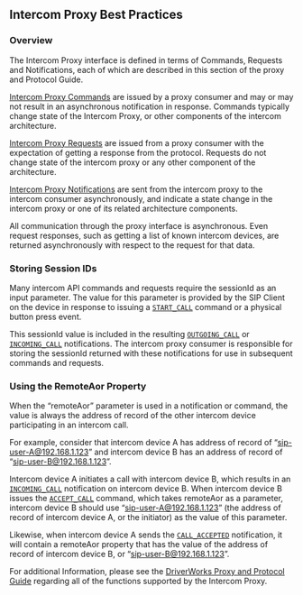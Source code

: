 
## Intercom Proxy Best Practices

### Overview

The Intercom Proxy interface is defined in terms of Commands, Requests and Notifications, each of which are described in this section of the proxy and Protocol Guide.

[Intercom Proxy Commands][1] are issued by a proxy consumer and may or may not result in an asynchronous notification in response.  Commands typically change state of the Intercom Proxy, or other components of the intercom architecture.

[Intercom Proxy Requests][2] are issued from a proxy consumer with the expectation of getting a response from the protocol.  Requests do not change state of the intercom proxy or any other component of the architecture.  

[Intercom Proxy Notifications][3] are sent from the intercom proxy to the intercom consumer asynchronously, and indicate a state change in the intercom proxy or one of its related architecture components.

All communication through the proxy interface is asynchronous.  Even request responses, such as getting a list of known intercom devices, are returned asynchronously with respect to the request for that data.


### Storing Session IDs

Many intercom API commands and requests require the sessionId as an input parameter. The value for this parameter is provided by the SIP Client on the device in response to issuing a [`START_CALL`][4] command or a physical button press event. 

This sessionId value is included in the resulting [`OUTGOING_CALL`][5] or [`INCOMING_CALL`][6] notifications. The intercom proxy consumer is responsible for storing the sessionId returned with these notifications for use in subsequent commands and requests.


### Using the RemoteAor Property

When the “remoteAor” parameter is used in a notification or command, the value is always the address of record of the other intercom device participating in an intercom call. 

For example, consider that intercom device A has address of record of “sip-user-A@192.168.1.123” and intercom device B has an address of record of “sip-user-B@192.168.1.123”. 

Intercom device A initiates a call with intercom device B, which results in an [`INCOMING_CALL`][7] notification on intercom device B. When intercom device B issues the [`ACCEPT_CALL`][8] command, which takes remoteAor as a parameter, intercom device B should use “sip-user-A@192.168.1.123” (the address of record of intercom device A, or the initiator) as the value of this parameter. 

Likewise, when intercom device A sends the [`CALL_ACCEPTED`][9] notification, it will contain a remoteAor property that has the value of the address of record of intercom device B, or “sip-user-B@192.168.1.123”.


For additional Information, please see the [DriverWorks Proxy and Protocol Guide][10] regarding all of the functions supported by the Intercom Proxy.


[1]:	https://snap-one.github.io/docs-driverworks-proxyprotocol/#intercom-call-commands
[2]:	https://snap-one.github.io/docs-driverworks-proxyprotocol/#intercom-call-requests
[3]:	https://snap-one.github.io/docs-driverworks-proxyprotocol/#intercom-call-notifications
[4]:	https://snap-one.github.io/docs-driverworks-proxyprotocol/#intercom-call-commands-start-_call
[5]:	https://snap-one.github.io/docs-driverworks-proxyprotocol/#intercom-call-notifications-outgoing_call
[6]:	https://snap-one.github.io/docs-driverworks-proxyprotocol/#intercom-call-notifications-incoming_call
[7]:	https://snap-one.github.io/docs-driverworks-proxyprotocol/#intercom-call-notifications-incoming_call
[8]:	https://snap-one.github.io/docs-driverworks-proxyprotocol/#intercom-call-commands-accept_call
[9]:	https://snap-one.github.io/docs-driverworks-proxyprotocol/#intercom-call-notifications-call_accepted
[10]:	https://literate-tribble-gq5lk61.pages.github.io/#introduction